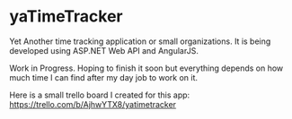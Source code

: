 # yaTimeTracker
Yet Another time tracking application or small organizations. It is being developed using ASP.NET Web API and AngularJS.

Work in Progress. Hoping to finish it soon but everything depends on how much time I can find after my day job to work on it.


Here is a small trello board I created for this app: https://trello.com/b/AjhwYTX8/yatimetracker
